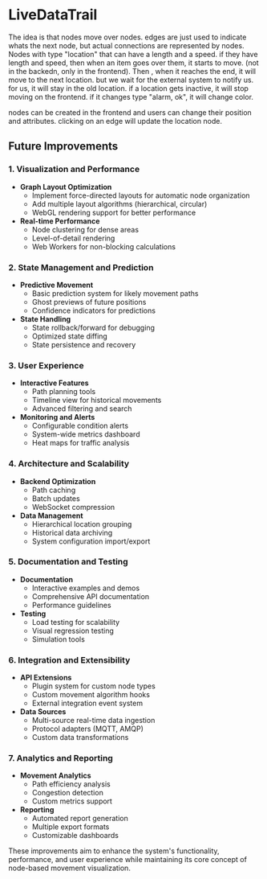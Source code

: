 # LiveDataTrail

The idea is that nodes move over nodes. edges are just used to indicate whats the next node, but actual connections are represented by nodes. Nodes with type "location" that can have a length and a speed. if they have length and speed, then when an item goes over them, it starts to move. (not in the backedn, only in the frontend). Then , when it reaches the end, it will move to the next location. but we wait for the external system to notify us. for us, it will stay in the old location. if a location gets inactive, it will stop moving on the frontend. if it changes type "alarm, ok", it will change color.

nodes can be created in the frontend and users can change their position and attributes. clicking on an edge will update the location node. 

## Future Improvements

### 1. Visualization and Performance
- **Graph Layout Optimization**
  - Implement force-directed layouts for automatic node organization
  - Add multiple layout algorithms (hierarchical, circular)
  - WebGL rendering support for better performance
- **Real-time Performance**
  - Node clustering for dense areas
  - Level-of-detail rendering
  - Web Workers for non-blocking calculations

### 2. State Management and Prediction
- **Predictive Movement**
  - Basic prediction system for likely movement paths
  - Ghost previews of future positions
  - Confidence indicators for predictions
- **State Handling**
  - State rollback/forward for debugging
  - Optimized state diffing
  - State persistence and recovery

### 3. User Experience
- **Interactive Features**
  - Path planning tools
  - Timeline view for historical movements
  - Advanced filtering and search
- **Monitoring and Alerts**
  - Configurable condition alerts
  - System-wide metrics dashboard
  - Heat maps for traffic analysis

### 4. Architecture and Scalability
- **Backend Optimization**
  - Path caching
  - Batch updates
  - WebSocket compression
- **Data Management**
  - Hierarchical location grouping
  - Historical data archiving
  - System configuration import/export

### 5. Documentation and Testing
- **Documentation**
  - Interactive examples and demos
  - Comprehensive API documentation
  - Performance guidelines
- **Testing**
  - Load testing for scalability
  - Visual regression testing
  - Simulation tools

### 6. Integration and Extensibility
- **API Extensions**
  - Plugin system for custom node types
  - Custom movement algorithm hooks
  - External integration event system
- **Data Sources**
  - Multi-source real-time data ingestion
  - Protocol adapters (MQTT, AMQP)
  - Custom data transformations

### 7. Analytics and Reporting
- **Movement Analytics**
  - Path efficiency analysis
  - Congestion detection
  - Custom metrics support
- **Reporting**
  - Automated report generation
  - Multiple export formats
  - Customizable dashboards

These improvements aim to enhance the system's functionality, performance, and user experience while maintaining its core concept of node-based movement visualization. 